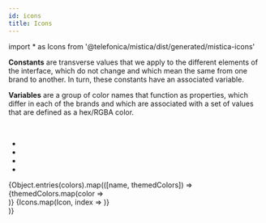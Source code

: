 ```yaml
---
id: icons
title: Icons
---
```


import * as Icons from '@telefonica/mistica/dist/generated/mistica-icons'


**Constants** are transverse values that we apply to the different elements of the interface, which do not change and which mean the same from one brand to another. In turn, these constants have an associated variable.

**Variables** are a group of color names that function as properties, which differ in each of the brands and which are associated with a set of values that are defined as a hex/RGBA color.

<br/>

<ul class="brandConstants">
   <li id="brandConstantMovistar"></li>
   <li id="brandConstantVivo"></li>
   <li id="brandConstantO2"></li>
   <li id="brandConstantClassicO2"></li> 
</ul>
<div class="constant">
    {Object.entries(colors).map(([name, themedColors]) =>
        <div id="cardConstant">
            {themedColors.map(color =>
                <div title={color} class="cardColorConstant" style={{background: color}}></div>
            )}
            {Icons.map(Icon, index =>
                <Icon key={index} size={24} />
            )}
        </div>
    )}
</div>